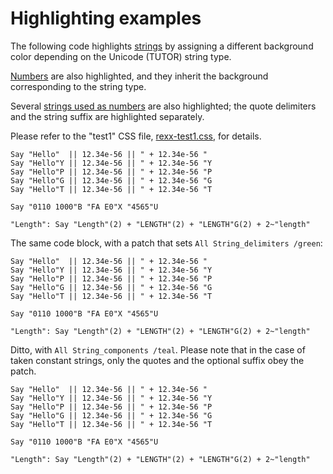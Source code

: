 Highlighting examples
====================

The following code highlights [strings](../features/strings/)
by assigning a different background color
depending on the Unicode (TUTOR) string type.

[Numbers](../features/numbers/) are also highlighted, and they
inherit the background corresponding
to the string type.

Several [strings used as numbers](../features/numbers/) are also
highlighted; the quote delimiters and the
string suffix are highlighted separately.

Please refer to the "test1" CSS file,
[rexx-test1.css](../../../css/rexx-test1.css),
for details.

~~~rexx {style=test1 unicode}
Say "Hello"  || 12.34e-56 || " + 12.34e-56 "
Say "Hello"Y || 12.34e-56 || " + 12.34e-56 "Y
Say "Hello"P || 12.34e-56 || " + 12.34e-56 "P
Say "Hello"G || 12.34e-56 || " + 12.34e-56 "G
Say "Hello"T || 12.34e-56 || " + 12.34e-56 "T

Say "0110 1000"B "FA E0"X "4565"U

"Length": Say "Length"(2) + "LENGTH"(2) + "LENGTH"G(2) + 2~"length"
~~~

The same code block, with a patch that sets `All String_delimiters /green`:

~~~rexx {style=test1 unicode patch="All String_delimiters /green"}
Say "Hello"  || 12.34e-56 || " + 12.34e-56 "
Say "Hello"Y || 12.34e-56 || " + 12.34e-56 "Y
Say "Hello"P || 12.34e-56 || " + 12.34e-56 "P
Say "Hello"G || 12.34e-56 || " + 12.34e-56 "G
Say "Hello"T || 12.34e-56 || " + 12.34e-56 "T

Say "0110 1000"B "FA E0"X "4565"U

"Length": Say "Length"(2) + "LENGTH"(2) + "LENGTH"G(2) + 2~"length"
~~~

Ditto, with `All String_components /teal`. Please note that
in the case of taken constant strings, only the quotes and the
optional suffix obey the patch.

~~~rexx {style=test1 unicode patch="All String_components /teal"}
Say "Hello"  || 12.34e-56 || " + 12.34e-56 "
Say "Hello"Y || 12.34e-56 || " + 12.34e-56 "Y
Say "Hello"P || 12.34e-56 || " + 12.34e-56 "P
Say "Hello"G || 12.34e-56 || " + 12.34e-56 "G
Say "Hello"T || 12.34e-56 || " + 12.34e-56 "T

Say "0110 1000"B "FA E0"X "4565"U

"Length": Say "Length"(2) + "LENGTH"(2) + "LENGTH"G(2) + 2~"length"
~~~
